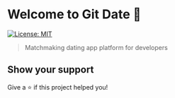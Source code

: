# Welcome to Git Date 👋

[![License: MIT](https://img.shields.io/badge/License-MIT-yellow.svg)](#)

> Matchmaking dating app platform for developers

## Show your support

Give a ⭐️ if this project helped you!
